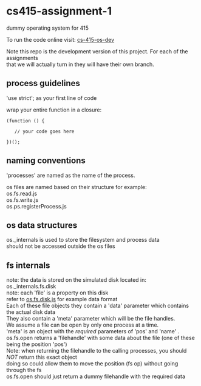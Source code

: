 # cs415-assignment-1
dummy operating system for 415   

To run the code online visit: [cs-415-os-dev](http://tomassre.github.io/cs-415-os-dev/)    

Note this repo is the development version of this project.  For each of the assignments   
that we will actually turn in they will have their own branch.   

## process guidelines   
'use strict'; as your first line of code   

wrap your entire function in a closure:   
 ```
(function () {   

    // your code goes here      

})();   
```

## naming conventions    
'processes' are named as the name of the process.   

os files are named based on their structure for example:   
os.fs.read.js   
os.fs.write.js   
os.ps.registerProcess.js   

## os data structures   
os._internals is used to store the filesystem and process data   
should not be accessed outside the os files   

## fs internals   
note: the data is stored on the simulated disk located in:      
os._internals.fs.disk     
note: each 'file' is a property on this disk     
refer to [os.fs.disk.js](os/os.fs.disk.js) for example data format     
Each of these file objects they contain a 'data' parameter which contains the actual disk data     
They also contain a 'meta' parameter which will be the file handles.     
We assume a file can be open by only one process at a time.     
'meta' is an object with the *required* parameters of 'pos' and 'name' .     
os.fs.open returns a 'filehandle' with some data about the file (one of these being the position 'pos')      
Note: when returning the filehandle to the calling processes, you should *NOT* return this exact object      
doing so could allow them to move the position (fs op) without going through the fs    
os.fs.open should just return a dummy filehandle with the required data    

